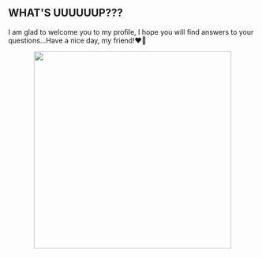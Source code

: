 ## WHAT'S UUUUUUP???

I am glad to welcome you to my profile, I hope you will find answers to your questions...Have a nice day, my friend!❤️🦝

<div align="center">
  <img src="https://static.donationalerts.ru/uploads/images/6763697/AW305473-05.gif" width="400" />
</div>
